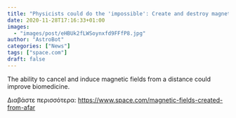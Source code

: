 ```yaml
---
title: "Physicists could do the 'impossible': Create and destroy magnetic fields from afar"
date: 2020-11-28T17:16:33+01:00
images:
  - "images/post/eHBUk2fLWSoynxfd9FFfP8.jpg"
author: "AstroBot"
categories: ["News"]
tags: ["space.com"]
draft: false
---
```


The ability to cancel and induce magnetic fields from a distance could improve biomedicine. 

Διαβάστε περισσότερα: https://www.space.com/magnetic-fields-created-from-afar
